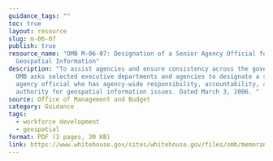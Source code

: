 ```yaml
---
guidance_tags: ""
toc: true
layout: resource
slug: m-06-07
publish: true
resource_name: "OMB M-06-07: Designation of a Senior Agency Official for
  Geospatial Information"
description: "To assist agencies and ensure consistency across the government,
  OMB asks selected executive departments and agencies to designate a senior
  agency official who has agency-wide responsibility, accountability, and
  authority for geospatial information issues. Dated March 3, 2006. "
source: Office of Management and Budget
category: Guidance
tags:
  - workforce development
  - geospatial
format: PDF (3 pages, 30 KB)
link: https://www.whitehouse.gov/sites/whitehouse.gov/files/omb/memoranda/2006/m06-07.pdf
---
```


